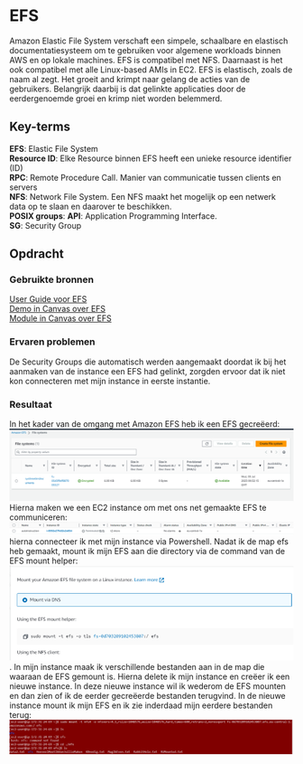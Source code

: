 # EFS
Amazon Elastic File System verschaft een simpele, schaalbare en elastisch documentatiesysteem om te gebruiken voor algemene workloads binnen AWS en op lokale machines. EFS is compatibel met NFS. Daarnaast is het ook compatibel met alle Linux-based AMIs in EC2. EFS is elastisch, zoals de naam al zegt. Het groeit and krimpt naar gelang de acties van de gebruikers. Belangrijk daarbij is dat gelinkte applicaties door de eerdergenoemde groei en krimp niet worden belemmerd. 

## Key-terms
**EFS**: Elastic File System  
**Resource ID**: Elke Resource binnen EFS heeft een unieke resource identifier (ID)  
**RPC**: Remote Procedure Call. Manier van communicatie tussen clients en servers  
**NFS**: Network File System. Een NFS maakt het mogelijk op een netwerk data op te slaan en daarover te beschikken.  
**POSIX groups**:
**API**: Application Programming Interface.  
**SG**: Security Group  

## Opdracht
### Gebruikte bronnen
[User Guide voor EFS](https://docs.aws.amazon.com/efs/latest/ug/whatisefs.html)  
[Demo in Canvas over EFS](https://awsrestart.instructure.com/courses/1943/pages/elastic-file-system-efs-demonstration?module_item_id=1270885)  
[Module in Canvas over EFS](https://awsrestart.vitalsource.com/reader/books/W10D4035V3/pageid/3)  
### Ervaren problemen
De Security Groups die automatisch werden aangemaakt doordat ik bij het aanmaken van de instance een EFS had gelinkt, zorgden ervoor dat ik niet kon connecteren met mijn instance in eerste instantie. 

### Resultaat
In het kader van de omgang met Amazon EFS heb ik een EFS gecreëerd: ![](/00_includes/05_AWS/EFS/CaptureCreationEFS.PNG)  
Hierna maken we een EC2 instance om met ons net gemaakte EFS te communiceren: ![](00_includes/05_AWS/EFS/CaptureCreationInstance1.PNG)
hierna connecteer ik met mijn instance via Powershell. Nadat ik de map efs heb gemaakt, mount ik mijn EFS aan die directory via de command van de EFS mount helper: ![Alt text](/00_includes/05_AWS/EFS/CaptureMountingEFSinstance1.PNG). In mijn instance maak ik verschillende bestanden aan in de map die waaraan de EFS gemount is. Hierna delete ik mijn instance en creëer ik een nieuwe instance. In deze nieuwe instance wil ik wederom de EFS mounten en dan zien of ik de eerder gecreëerde bestanden terugvind. In de nieuwe instance mount ik mijn EFS en ik zie inderdaad mijn eerdere bestanden terug: ![Alt text](/00_includes/05_AWS/EFS/CaptureEFSinInstance2.PNG)
